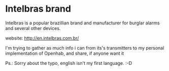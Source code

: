 # Intelbras brand

Intelbras is a popular brazillian brand and manufacturer for burglar alarms and several other devices.

website: http://en.intelbras.com.br/

I'm trying to gather as much info i can from its's transmitters to my personal implementation of Openhab, and share, if anyone want it

Ps.: Sorry about the typo, english isn't my first language. :-D
